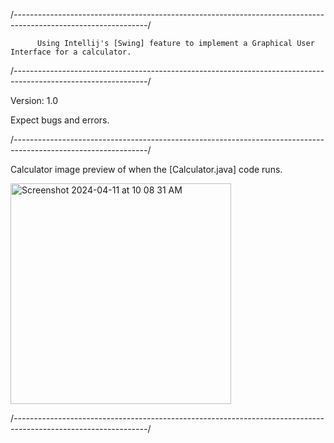 /*---------------------------------------------------------------------------------------------------------------*/

          Using Intellij's [Swing] feature to implement a Graphical User Interface for a calculator.

/*---------------------------------------------------------------------------------------------------------------*/

Version: 1.0

Expect bugs and errors.

/*---------------------------------------------------------------------------------------------------------------*/

Calculator image preview of when the [Calculator.java] code runs. 

<img width="353" alt="Screenshot 2024-04-11 at 10 08 31 AM" src="https://github.com/edxploit/CalculatorGUI/assets/43484396/ad92137b-1fd1-4e02-a0a7-1c9ebf69ec27">

/*---------------------------------------------------------------------------------------------------------------*/


